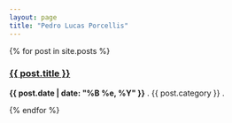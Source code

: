 ```yaml
---
layout: page
title: "Pedro Lucas Porcellis"
---
```



{% for post in site.posts %}  
<h3><a href="{{ post.url }}">{{ post.title }}</a></h3>
<p><strong>{{ post.date | date: "%B %e, %Y" }}</strong> . {{ post.category }} . <a href="http://pedrolucasp.github.com{{ post.url }}"></a></p>      
{% endfor %}  
